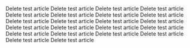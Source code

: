 Delete test article
Delete test article
Delete test article
Delete test article
Delete test article
Delete test article
Delete test article
Delete test article
Delete test article
Delete test article
Delete test article
Delete test article
Delete test article
Delete test article
Delete test article
Delete test article
Delete test article
Delete test article
Delete test article
Delete test article
Delete test article
Delete test article
